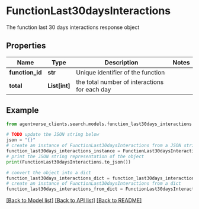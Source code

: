 # FunctionLast30daysInteractions

The function last 30 days interactions response object

## Properties

Name | Type | Description | Notes
------------ | ------------- | ------------- | -------------
**function_id** | **str** | Unique identifier of the function | 
**total** | **List[int]** | the total number of interactions for each day | 

## Example

```python
from agentverse_clients.search.models.function_last30days_interactions import FunctionLast30daysInteractions

# TODO update the JSON string below
json = "{}"
# create an instance of FunctionLast30daysInteractions from a JSON string
function_last30days_interactions_instance = FunctionLast30daysInteractions.from_json(json)
# print the JSON string representation of the object
print(FunctionLast30daysInteractions.to_json())

# convert the object into a dict
function_last30days_interactions_dict = function_last30days_interactions_instance.to_dict()
# create an instance of FunctionLast30daysInteractions from a dict
function_last30days_interactions_from_dict = FunctionLast30daysInteractions.from_dict(function_last30days_interactions_dict)
```
[[Back to Model list]](../README.md#documentation-for-models) [[Back to API list]](../README.md#documentation-for-api-endpoints) [[Back to README]](../README.md)



